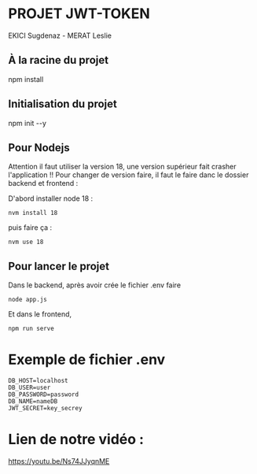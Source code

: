 # PROJET JWT-TOKEN

EKICI Sugdenaz - MERAT Leslie

## À la racine du projet 
npm install

## Initialisation du projet 
npm init --y

## Pour Nodejs
Attention il faut utiliser la version 18, une version supérieur fait crasher l'application !!
Pour changer de version faire, il faut le faire danc le dossier backend et frontend :

D'abord installer node 18 :
```dotenv
nvm install 18
```
puis faire ça :
```dotenv
nvm use 18
```

## Pour lancer le projet 
Dans le backend, après avoir crée le fichier .env faire 
```
node app.js
```

Et dans le frontend,
```dotenv
npm run serve
```


# Exemple de fichier .env
```dotenv
DB_HOST=localhost
DB_USER=user
DB_PASSWORD=password
DB_NAME=nameDB
JWT_SECRET=key_secrey
```
# Lien de notre vidéo :

https://youtu.be/Ns74JJyqnME
